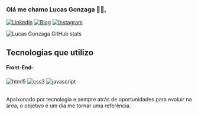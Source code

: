 ### Olá me chamo Lucas Gonzaga 👋🏻,

[![Linkedin](https://img.shields.io/badge/LinkedIn-0077B5?style=for-the-badge&logo=linkedin&logoColor=white)](https://google.com)
[![Blog](https://img.shields.io/badge/dev.to-0A0A0A?style=for-the-badge&logo=devdotto&logoColor=white)](https://google.com)
[![Instagram](https://img.shields.io/badge/Instagram-E4405F?style=for-the-badge&logo=instagram&logoColor=white)](https://google.com)

![Lucas Gonzaga GitHub stats](https://github-readme-stats.vercel.app/api?username=LucasGonzagaCode&show_icons=true&theme=dracula)

## Tecnologias que utilizo

#### Front-End-
<div style="display: inline_block">
<img align="center" alt="html5" src="https://img.shields.io/badge/HTML5-E34F26?style=for-the-badge&logo=html5&logoColor=white" />
<img align="center" alt="css3" src="https://img.shields.io/badge/CSS3-1572B6?style=for-the-badge&logo=css3&logoColor=white" />
<img align="center" alt="javascript" src="https://img.shields.io/badge/JavaScript-323330?style=for-the-badge&logo=javascript&logoColor=F7DF1E" />
</div>
<br/>

Apaixonado por tecnologia e sempre atrás de oportunidades para evoluir na área, o objetivo é um dia me tornar uma referência.

